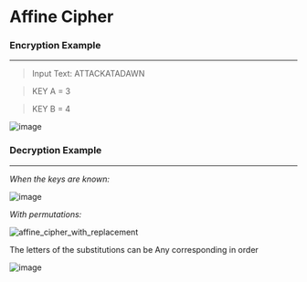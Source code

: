 # Affine Cipher

### Encryption Example
---
> Input Text: ATTACKATADAWN

> KEY A = 3

> KEY B = 4

![image](https://user-images.githubusercontent.com/93444395/230776358-a8e56f06-adf3-40b6-b4d8-5079490ed09b.png)

### Decryption Example
---
_When the keys are known:_

![image](https://user-images.githubusercontent.com/93444395/230776566-3929ab74-cf63-4666-ab23-3e8d9bd9995e.png)

_With permutations:_

![affine_cipher_with_replacement](https://user-images.githubusercontent.com/93444395/230789020-e46945f2-2443-4ff2-9ecf-12991fa3b10c.png)

The letters of the substitutions can be Any corresponding in order

![image](https://user-images.githubusercontent.com/93444395/230788591-1eb5793d-6815-47df-b634-51ce9258a7e8.png)
